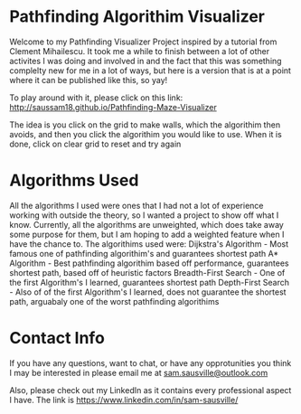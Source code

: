 # Pathfinding Algorithim Visualizer

Welcome to my Pathfinding Visualizer Project inspired by a tutorial from Clement Mihailescu. It took me a while to finish between a lot of other activites I was doing and involved in and the fact that this was something complelty new for me in a lot of ways, but here is a version that is at a point where it can be published like this, so yay!

To play around with it, please click on this link: http://saussam18.github.io/Pathfinding-Maze-Visualizer

The idea is you click on the grid to make walls, which the algorithim then avoids, and then you click the algorithim you would like to use. When it is done, click on clear grid to reset and try again

# Algorithms Used

All the algorithms I used were ones that I had not a lot of experience working with outside the theory, so I wanted a project to show off what I know. Currently, all the algorithms are unweighted, which does take away some purpose for them, but I am hoping to add a weighted feature when I have the chance to.
The algorithims used were:
Dijkstra's Algorithm - Most famous one of pathfinding algorithim's and guarantees shortest path
A\* Algorithm - Best pathfinding algorithim based off performance, guarantees shortest path, based off of heuristic factors
Breadth-First Search - One of the first Algorithm's I learned, guarantees shortest path
Depth-First Search - Also of of the first Algorithm's I learned, does not guarantee the shortest path, arguabaly one of the worst pathfinding algorithims

# Contact Info

If you have any questions, want to chat, or have any opprotunities you think I may be interested in please email me at sam.sausville@outlook.com

Also, please check out my LinkedIn as it contains every professional aspect I have. The link is https://www.linkedin.com/in/sam-sausville/
